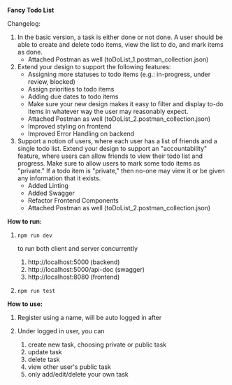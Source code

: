 **Fancy Todo List**

Changelog:

1. In the basic version, a task is either done or not done. A user should be able to create and delete todo items, view the list to do, and mark items as done.
   * Attached Postman as well (toDoList_1.postman_collection.json)
2. Extend your design to support the following features:
   * Assigning more statuses to todo items (e.g.: in-progress, under review, blocked)
   * Assign priorities to todo items
   * Adding due dates to todo items
   * Make sure your new design makes it easy to filter and display to-do items in whatever way the user may reasonably expect.
   * Attached Postman as well (toDoList_2.postman_collection.json)
   * Improved styling on frontend
   * Improved Error Handling on backend
3. Support a notion of users, where each user has a list of friends and a single todo list. Extend your design to support an "accountability" feature, where users can allow friends to view their todo list and progress. Make sure to allow users to mark some todo items as "private." If a todo item is "private," then no-one may view it or be given any information that it exists.
   * Added Linting
   * Added Swagger
   * Refactor Frontend Components
   * Attached Postman as well (toDoList_2.postman_collection.json)

**How to run:**

1. ```
   npm run dev
   ```

   to run both client and server concurrently

   1. http://localhost:5000 (backend)
   2. http://localhost:5000/api-doc (swagger)
   3. http://localhost:8080 (frontend)
2. ```
   npm run test
   ```


**How to use:**

1. Register using a name, will be auto logged in after
2. Under logged in user, you can

   1. create new task, choosing private or public task
   2. update task
   3. delete task
   4. view other user's public task
   5. only add/edit/delete your own task
